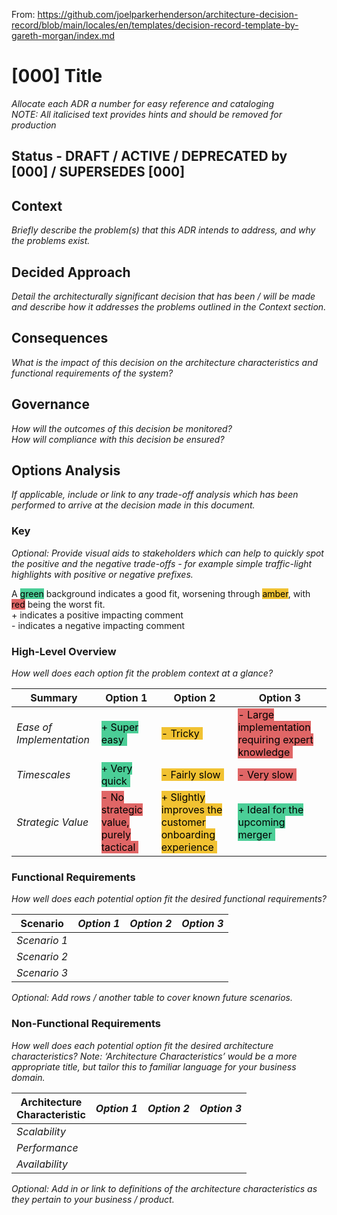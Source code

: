 From: https://github.com/joelparkerhenderson/architecture-decision-record/blob/main/locales/en/templates/decision-record-template-by-gareth-morgan/index.md

# [000] Title
*Allocate each ADR a number for easy reference and cataloging* \
*NOTE: All italicised text provides hints and should be removed for production*

## Status - DRAFT / ACTIVE /  DEPRECATED by [000] / SUPERSEDES [000]

## Context
*Briefly describe the problem(s) that this ADR intends to address, and why the problems exist.*

## Decided Approach
*Detail the architecturally significant decision that has been / will be made and describe how it addresses the problems outlined in the Context section.*

## Consequences
*What is the impact of this decision on the architecture characteristics and functional requirements of the system?*

## Governance
*How will the outcomes of this decision be monitored?* \
*How will compliance with this decision be ensured?*

## Options Analysis
*If applicable, include or link to any trade-off analysis which has been performed to arrive at the decision made in this document.*

### Key
*Optional: Provide visual aids to stakeholders which can help to quickly spot the positive and the negative trade-offs - for example simple traffic-light highlights with positive or negative prefixes.*

A <span style="background-color:#4bce97; color:black;">green</span> background indicates a good fit, worsening through <span style="background-color:#f1c232; color:black;">amber</span>, with <span style="background-color:#e06666; color:black;">red</span> being the worst fit. \
\+ indicates a positive impacting comment \
\- indicates a negative impacting comment

### High-Level Overview
*How well does each option fit the problem context at a glance?*

<table>
  <thead>
    <tr>
      <th>Summary</th>
      <th>Option 1</th>
      <th>Option 2</th>
      <th>Option 3</th>
    </tr>
  </thead>
  <tbody>
    <tr>
      <td><i>Ease of Implementation</i></td>
      <td>
        <span style="background-color:#4bce97; color:black; padding-right:5px">
          + Super easy
        </span>
      </td>
      <td>
        <span style="background-color:#f1c232; color:black; padding-right:5px">
            - Tricky
        </span>
      </td>
      <td>
        <span style="background-color:#e06666; color:black; padding-right:5px">
            - Large implementation requiring expert knowledge
        </span>
      </td>
    </tr>
    <tr>
      <td><i>Timescales</i></td>
      <td>
        <span style="background-color:#4bce97; color:black; padding-right:5px">
            + Very quick
        </span>
      </td>
       <td>
        <span style="background-color:#f1c232; color:black; padding-right:5px">
            - Fairly slow
        </span>
      </td>
      <td>
        <span style="background-color:#e06666; color:black; padding-right:5px">
            - Very slow
        </span>
      </td>
    </tr>
    <tr>
      <td><i>Strategic Value</i></td>
      <td>
        <span style="background-color:#e06666; color:black; padding-right:5px">
            - No strategic value, purely tactical
        </span>
      </td>
       <td>
        <span style="background-color:#f1c232; color:black; padding-right:5px">
            + Slightly improves the customer onboarding experience
        </span>
      </td>
      <td>
        <span style="background-color:#4bce97; color:black; padding-right:5px">
            + Ideal for the upcoming merger
        </span>
      </td>
    </tr>
  </tbody>
</table>

### Functional Requirements
*How well does each potential option fit the desired functional requirements?*

<table>
  <thead>
    <tr>
      <th>Scenario</th>
      <th><i>Option 1</i></th>
      <th><i>Option 2</i></th>
      <th><i>Option 3</i></th>
    </tr>
  </thead>
  <tbody>
    <tr>
      <td><i>Scenario 1</i></td>
      <td></td>
      <td></td>
      <td></td>
    </tr>
    <tr>
      <td><i>Scenario 2</i></td>
      <td></td>
      <td></td>
      <td></td>
    </tr>
    <tr>
      <td><i>Scenario 3</i></td>
      <td></td>
      <td></td>
      <td></td>
    </tr>
  </tbody>
</table>

*Optional: Add rows / another table to cover known future scenarios.*

### Non-Functional Requirements
*How well does each potential option fit the desired architecture characteristics?
Note: ‘Architecture Characteristics’ would be a more appropriate title, but tailor this to familiar language for your business domain.*

<table>
  <thead>
    <tr>
      <th>Architecture </br> Characteristic</th>
      <th><i>Option 1</i></th>
      <th><i>Option 2</i></th>
      <th><i>Option 3</i></th>
    </tr>
  </thead>
  <tbody>
    <tr>
      <td><i>Scalability</i></td>
      <td></td>
      <td></td>
      <td></td>
    </tr>
    <tr>
      <td><i>Performance</i></td>
      <td></td>
      <td></td>
      <td></td>
    </tr>
    <tr>
      <td><i>Availability</i></td>
      <td></td>
      <td></td>
      <td></td>
    </tr>
  </tbody>
</table>

*Optional: Add in or link to definitions of the architecture characteristics as they pertain to your business / product.*